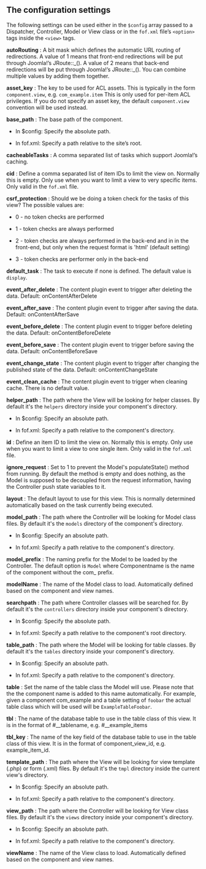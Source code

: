 The configuration settings
--------------------------

The following settings can be used either in the `$config` array passed
to a Dispatcher, Controller, Model or View class or in the `fof.xml`
file’s `<option>` tags inside the `<view>` tags.

**autoRouting**
:   A bit mask which defines the automatic URL routing of redirections.
    A value of 1 means that front-end redirections will be put through
    Joomla!’s JRoute::\_(). A value of 2 means that back-end
    redirections will be put through Joomla!’s JRoute::\_(). You can
    combine multiple values by adding them together.
    
**asset_key**
:	The key to be used for ACL assets. This is typically in the form `component.view`, e.g. `com_example.item` This is only used for per-item ACL privileges. If you do not specify an asset key, the default `component.view` convention will be used instead.

**base\_path**
:   The base path of the component.

*	In $config: Specify the absolute path.

*	In fof.xml: Specify a path relative to the site’s root.

**cacheableTasks**
:   A comma separated list of tasks which support Joomla!’s caching.

**cid**
:   Define a comma separated list of item IDs to limit the view on.
    Normally this is empty. Only use when you want to limit a view to
    very specific items. Only valid in the `fof.xml` file.

**csrf\_protection**
:   Should we be doing a token check for the tasks of this view? The
    possible values are:

-	0 - no token checks are performed

-   1 - token checks are always performed

-   2 - token checks are always performed in the back-end and in in
        the front-end, but only when the request format is 'html'
        (default setting)

-   3 - token checks are performer only in the back-end

**default\_task**
:   The task to execute if none is defined. The default value is
    `display`.

**event\_after\_delete**
:   The content plugin event to trigger after deleting the data.
    Default: onContentAfterDelete

**event\_after\_save**
:   The content plugin event to trigger after saving the data. Default:
    onContentAfterSave

**event\_before\_delete**
:   The content plugin event to trigger before deleting the data.
    Default: onContentBeforeDelete

**event\_before\_save**
:   The content plugin event to trigger before saving the data. Default:
    onContentBeforeSave

**event\_change\_state**
:   The content plugin event to trigger after changing the published
    state of the data. Default: onContentChangeState

**event\_clean\_cache**
:   The content plugin event to trigger when cleaning cache. There is no
    default value.

**helper\_path**
:   The path where the View will be looking for helper classes. By
    default it's the `helpers` directory inside your component's
    directory.

* In $config: Specify an absolute path.

* In fof.xml: Specify a path relative to the component's directory.

**id**
:   Define an item ID to limit the view on. Normally this is empty. Only
    use when you want to limit a view to one single item. Only valid in
    the `fof.xml` file.

**ignore\_request**
:   Set to 1 to prevent the Model's populateState() method from running.
    By default the method is empty and does nothing, as the Model is
    supposed to be decoupled from the request information, having the
    Controller push state variables to it.

**layout**
:   The default layout to use for this view. This is normally determined
    automatically based on the task currently being executed.

**model\_path**
:   The path where the Controller will be looking for Model class files.
    By default it's the `models` directory of the component's directory.

* In $config: Specify an absolute path.

* In fof.xml: Specify a path relative to the component's directory.

**model\_prefix**
:   The naming prefix for the Model to be loaded by the Controller. The
    default option is `Model` where Componentname is the name of the
    component without the com\_ prefix.

**modelName**
:   The name of the Model class to load. Automatically defined based on
    the component and view names.

**searchpath**
:   The path where Controller classes will be searched for. By default
    it's the `controllers` directory inside your component's directory.

* In $config: Specify the absolute path.

* In fof.xml: Specify a path relative to the component's root
    directory.

**table\_path**
:   The path where the Model will be looking for table classes. By
    default it's the `tables` directory inside your component's
    directory.

* In $config: Specify an absolute path.

* In fof.xml: Specify a path relative to the component's directory.

**table**
:   Set the name of the table class the Model will use. Please note that
    the the component name is added to this name automatically. For
    example, given a component com\_example and a table setting of
    `foobar` the actual table class which will be used will be
    `ExampleTableFoobar`.

**tbl**
:   The name of the database table to use in the table class of this
    view. It is in the format of \#\_\_tablename, e.g.
    \#\_\_example\_items

**tbl\_key**
:   The name of the key field of the database table to use in the table
    class of this view. It is in the format of component\_view\_id, e.g.
    example\_item\_id.

**template\_path**
:   The path where the View will be looking for view template (.php) or
    form (.xml) files. By default it's the `tmpl` directory inside the
    current view's directory.

* In $config: Specify an absolute path.

* In fof.xml: Specify a path relative to the component's directory.

**view\_path**
:   The path where the Controller will be looking for View class files.
    By default it's the `views` directory inside your component's
    directory.

* In $config: Specify an absolute path.

* In fof.xml: Specify a path relative to the component's directory.

**viewName**
:   The name of the View class to load. Automatically defined based on
    the component and view names.